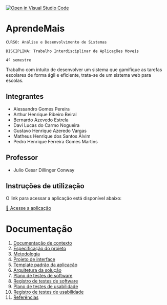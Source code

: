 [![Open in Visual Studio Code](https://classroom.github.com/assets/open-in-vscode-2e0aaae1b6195c2367325f4f02e2d04e9abb55f0b24a779b69b11b9e10269abc.svg)](vscode://vscode.git/clone?url=https://github.com/davilucas156/trabalho-TIAM.git)

# AprendeMais

`CURSO: Análise e Desenvolvimento de Sistemas`

`DISCIPLINA: Trabalho Interdisciplinar de Aplicações Moveis`

`4º semestre`

Trabalho com intuito de desenvolver um sistema que
gamifique as tarefas escolares de forma
ágil e eficiente, trata-se de um sistema
web para escolas.

## Integrantes

* Alessandro Gomes Pereira
* Arthur Henrique Ribeiro Beiral
* Bernardo Azevedo Estrela
* Davi Lucas do Carmo Nogueira
* Gustavo Henrique Azeredo Vargas
* Matheus Henrique dos Santos Alvim
* Pedro Henrique Ferreira Gomes Martins

## Professor

* Julio Cesar Dillinger Conway

## Instruções de utilização

O link para acessar a aplicação está disponível abaixo:

[🔗 Acesse a aplicação](https://exemplo.com)

# Documentação

<ol>
<li><a href="DOCS/01-Contexto.md"> Documentação de contexto</a></li>
<li><a href="DOCS/02-Especificacao.md"> Especificação do projeto</a></li>
<li><a href="DOCS/03-Metodologia.md"> Metodologia</a></li>
<li><a href="DOCS/04-Projeto-interface.md"> Projeto de interface</a></li>
<li><a href="DOCS/05-Template-padrao.md"> Template padrão da aplicação</a></li>
<li><a href="DOCS/06-Arquitetura-solucao.md"> Arquitetura da solução</a></li>
<li><a href="DOCS/07-Plano-testes-software.md"> Plano de testes de software</a></li>
<li><a href="DOCS/08-Registro-testes-software.md"> Registro de testes de software</a></li>
<li><a href="DOCS/09-Plano-testes-usabilidade.md"> Plano de testes de usabilidade</a></li>
<li><a href="DOCS/10-Registro-testes-usabilidade.md"> Registro de testes de usabilidade</a></li>
<li><a href="DOCS/11-Referencias.md"> Referências</a></li>
</ol>
